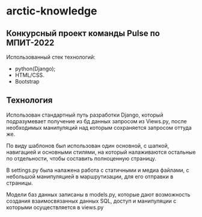 # arctic-knowledge
## Конкурсный проект команды Pulse по МПИТ-2022
Использованный стек технологий:
- python(Django);
- HTML/CSS.
- Bootstrap
## Технология
Использован стандартный путь разработки Django, который подразумевает получение из бд данных запросом из Views.py, после необходимых манипуляций над которым сохраняется запросом оттуда же.

По виду шаблонов был использован один основной, с шапкой, навигацией и основными стилями, на который налаживаются остальные по отдельности, чтобы составить полноценную страницу.

В settings.py была налажена работа с статичными и медиа файлами, с небольшой манипуляцией в маршрутизации, для его отправки в страницы.

Модели баз данных записаны в models.py, которые дают возможность создания взаимосвязанных данных SQL, доступ и манипуляции с которыми осуществляется в views.py
